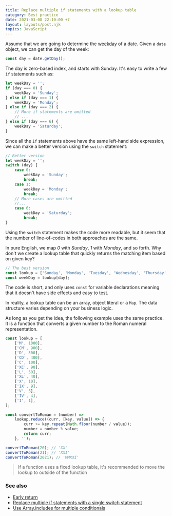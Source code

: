 ```yaml
---
title: Replace multiple if statements with a lookup table
category: Best practice
date: 2021-03-08 22:10:00 +7
layout: layouts/post.njk
topics: JavaScript
---
```


Assume that we are going to determine the [weekday](https://1loc.dev/#get-the-weekday-of-a-date) of a date. Given a `date` object, we can get the day of the week:

```js
const day = date.getDay();
```

The day is zero-based index, and starts with Sunday. It's easy to write a few `if` statements such as:

```js
let weekDay = '';
if (day === 0) {
    weekDay = 'Sunday';
} else if (day === 1) {
    weekDay = 'Monday';
} else if (day === 2) {
    // More if statements are omitted
    // ...
} else if (day === 6) {
    weekDay = 'Saturday';
}
```

Since all the `if` statements above have the same left-hand side expression, we can make a better version using the `switch` statement:

```js
// Better version
let weekDay = '';
switch (day) {
    case 0:
        weekDay = 'Sunday';
        break;
    case 1:
        weekDay = 'Monday';
        break;
    // More cases are omitted
    //...
    case 6:
        weekDay = 'Saturday';
        break;
}
```

Using the `switch` statement makes the code more readable, but it seem that the number of line-of-codes in both approaches are the same.

In pure English, we map _0_ with _Sunday_, _1_ with _Monday_, and so forth. Why don't we create a lookup table that quickly returns the matching item based on given key?

```js
// The best version
const lookup = ['Sunday', 'Monday', 'Tuesday', 'Wednesday', 'Thursday', 'Friday', 'Saturday'];
const weekDay = lookup[day];
```

The code is short, and only uses `const` for variable declarations meaning that it doesn't have side effects and easy to test.

In reality, a lookup table can be an array, object literal or a `Map`. The data structure varies depending on your business logic.

As long as you get the idea, the following example uses the same practice. It is a function that converts a given number to the Roman numeral representation.

```js
const lookup = [
    ['M', 1000],
    ['CM', 900],
    ['D', 500],
    ['CD', 400],
    ['C', 100],
    ['XC', 90],
    ['L', 50],
    ['XL', 40],
    ['X', 10],
    ['IX', 9],
    ['V', 5],
    ['IV', 4],
    ['I', 1],
];

const convertToRoman = (number) =>
    lookup.reduce((curr, [key, value]) => {
        curr += key.repeat(Math.floor(number / value));
        number = number % value;
        return curr;
    }, '');

convertToRoman(20); // 'XX'
convertToRoman(21); // 'XXI'
convertToRoman(2021); // 'MMXXI'
```

> If a function uses a fixed lookup table, it's recommended to move the lookup to outside of the function

### See also

-   [Early return](/early-return.html)
-   [Replace multiple if statements with a single switch statement](/replace-multiple-if-statements-with-a-single-switch-statement.html)
-   [Use Array.includes for multiple conditionals](/use-array-includes-for-multiple-conditionals.html)
